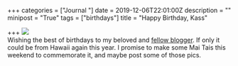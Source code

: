 +++
categories = ["Journal "]
date = 2019-12-06T22:01:00Z
description = ""
minipost = "True"
tags = ["birthdays"]
title = "Happy Birthday, Kass"

+++
![](https://res.cloudinary.com/tobyblog/image/upload/v1575670025/img/59316BAD-DA4E-4A8C-BDC5-A02872C51424_chs7ka.jpg)  
Wishing the best of birthdays to my beloved and [fellow blogger](http://kassiblogtoo.blogspot.com/). If only it could be from Hawaii again this year. I promise to make some Mai Tais this weekend to commemorate it, and maybe post some of those pics. 